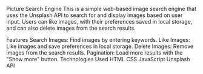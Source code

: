Picture Search Engine
This is a simple web-based image search engine that uses the Unsplash API to search for and display images based on user input. Users can like images, with their preferences saved in local storage, and can also delete images from the search results.

Features
Search Images: Find images by entering keywords.
Like Images: Like images and save preferences in local storage.
Delete Images: Remove images from the search results.
Pagination: Load more results with the "Show more" button.
Technologies Used
HTML
CSS
JavaScript
Unsplash API
